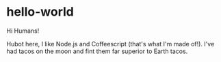 # hello-world

Hi Humans!

Hubot here, I like Node.js and Coffeescript (that's what I'm made of!).
I've had tacos on the moon and fint them far superior to Earth tacos.
